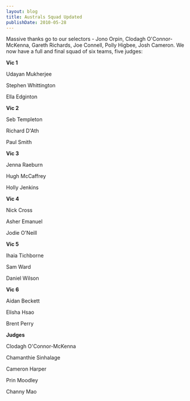 ```yaml
---
layout: blog
title: Australs Squad Updated
publishDate: 2010-05-28
---
```

Massive thanks go to our selectors - Jono Orpin, Clodagh O'Connor-McKenna, Gareth Richards, Joe Connell, Polly Higbee, Josh Cameron. We now have a full and final squad of six teams, five judges:

__Vic 1__

Udayan Mukherjee

Stephen Whittington

Ella Edginton

__Vic 2__

Seb Templeton

Richard D'Ath

Paul Smith

__Vic 3__

Jenna Raeburn

Hugh McCaffrey

Holly Jenkins

__Vic 4__

Nick Cross

Asher Emanuel

Jodie O'Neill

__Vic 5__

Ihaia Tichborne

Sam Ward

Daniel Wilson

__Vic 6__

Aidan Beckett

Elisha Hsao

Brent Perry

__Judges__

Clodagh O'Connor-McKenna

Chamanthie Sinhalage

Cameron Harper

Prin Moodley

Channy Mao
